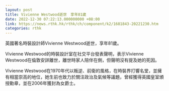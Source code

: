 ```yaml
---
layout: post
title: Vivienne Westwood逝世　享年81歲
date: 2022-12-30 07:22:13.000000000 +08:00
link: https://news.rthk.hk/rthk/ch/component/k2/1681843-20221230.htm
categories: rthk
---
```


英國著名時裝設計師Vivienne Westwood逝世，享年81歲。

Vivienne Westwood的時裝設計室在社交平台發表聲明，表示Vivienne Westwood在倫敦安詳離世，離世時家人陪伴在側，但聲明沒有提及她的死因。

 Vivienne Westwood在1970年代以叛逆、前衛的風格，在時裝界打響名堂，並擁有相當崇高的地位，她生前也致力於關注政治及氣候等議題，曾經獲得英國皇室頒授勳章，並在2006年獲封為女爵士。
